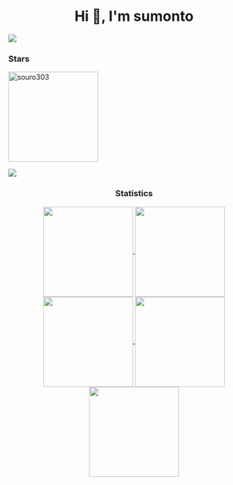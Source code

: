 <h1 align="center">Hi 👋, I'm sumonto</h1>
<div> <a href="https://github.com/souro303" target="_blank"><img src="https://img.shields.io/badge/GitHub-100000?style=for-the-badge&logo=github&logoColor=white" target="_blank"></a>
</div><h3 align="left">Stars</h3>
<p><img align="center" height="180em" src="https://github-readme-streak-stats.herokuapp.com/?user=souro303&theme=dark" alt="souro303" /></p>

<img src="https://user-images.githubusercontent.com/73097560/115834477-dbab4500-a447-11eb-908a-139a6edaec5c.gif"><h3 align="center">Statistics</h3>
<div align="center">
<a href="https://github.com/souro303">
<img align="center" src="http://github-profile-summary-cards.vercel.app/api/cards/stats?username=souro303&theme=2077" height="180em" />
<img align="center" src="http://github-profile-summary-cards.vercel.app/api/cards/most-commit-language?username=souro303&theme=2077" height="180em" />
<img align="center" src="http://github-profile-summary-cards.vercel.app/api/cards/repos-per-language?username=souro303&theme=2077" height="180em" />
<img align="center" src="http://github-profile-summary-cards.vercel.app/api/cards/productive-time?username=souro303&theme=2077" height="180em" />
<img align="center" src="http://github-profile-summary-cards.vercel.app/api/cards/profile-details?username=souro303&theme=2077" height="180em" />
</div>
